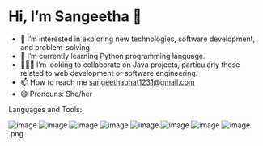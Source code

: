   # Hi, I’m Sangeetha 👋
- 👀 I’m interested in exploring new technologies, software development, and problem-solving.
- 🌱 I’m currently learning Python programming language.
- 🧑‍🤝‍🧑 I’m looking to collaborate on Java projects, particularly those related to web development or software engineering.
- 📫 How to reach me sangeethabhat1231@gmail.com
- 😄 Pronouns: She/her
  
Languages and Tools:

![image](https://github.com/sangeethagithubs/sangeethagithubs/assets/137398167/48384eab-d653-4d4b-9be4-e4623ec065b6)
![image](https://github.com/sangeethagithubs/sangeethagithubs/assets/137398167/8539480e-77ba-4858-a9c3-ba0e2062751a)
![image](https://github.com/sangeethagithubs/sangeethagithubs/assets/137398167/8b85f3b5-7f56-42ac-9fb6-786b1e41f4ec)
![image](https://github.com/sangeethagithubs/sangeethagithubs/assets/137398167/65cadba4-0e59-4d54-baa0-7ba872e53949)
![image](https://github.com/sangeethagithubs/sangeethagithubs/assets/137398167/80f4511a-46c3-4daf-bca5-91c32b84389d)
![image](https://github.com/sangeethagithubs/sangeethagithubs/assets/137398167/09949621-a6b3-4304-b145-14ee34b50b56)
![image](https://github.com/sangeethagithubs/sangeethagithubs/assets/137398167/dcfaff5e-3c33-479c-b3c6-7f2b1536f143)
![image](https://github.com/sangeethagithubs/sangeethagithubs/assets/137398167/01fc1c10-c22e-4352-9d1d-62317509483f).png



  


